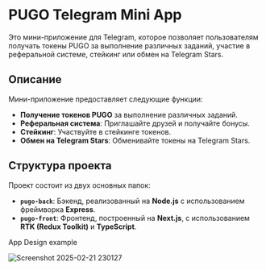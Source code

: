 # PUGO Telegram Mini App

Это мини-приложение для Telegram, которое позволяет пользователям получать токены PUGO за выполнение различных заданий, участие в реферальной системе, стейкинг или обмен на Telegram Stars.

## Описание

Мини-приложение предоставляет следующие функции:

- **Получение токенов PUGO** за выполнение различных заданий.
- **Реферальная система**: Приглашайте друзей и получайте бонусы.
- **Стейкинг**: Участвуйте в стейкинге токенов.
- **Обмен на Telegram Stars**: Обменивайте токены на Telegram Stars.

## Структура проекта

Проект состоит из двух основных папок:

- **`pugo-back`**: Бэкенд, реализованный на **Node.js** с использованием фреймворка **Express**.
- **`pugo-front`**: Фронтенд, построенный на **Next.js**, с использованием **RTK (Redux Toolkit)** и **TypeScript**.

App Design example

![Screenshot 2025-02-21 230127](https://github.com/user-attachments/assets/21eb4f7b-1c2c-48a6-aa30-c91efa80dbc8)
